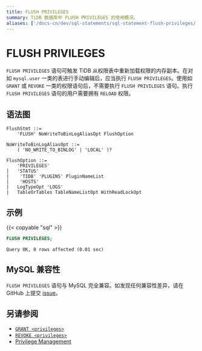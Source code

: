 ```yaml
---
title: FLUSH PRIVILEGES
summary: TiDB 数据库中 FLUSH PRIVILEGES 的使用概况。
aliases: ['/docs-cn/dev/sql-statements/sql-statement-flush-privileges/','/docs-cn/dev/reference/sql/statements/flush-privileges/']
---
```


# FLUSH PRIVILEGES

`FLUSH PRIVILEGES` 语句可触发 TiDB 从权限表中重新加载权限的内存副本。在对如 `mysql.user` 一类的表进行手动编辑后，应当执行 `FLUSH PRIVILEGES`。使用如 `GRANT` 或 `REVOKE` 一类的权限语句后，不需要执行 `FLUSH PRIVILEGES` 语句。执行 `FLUSH PRIVILEGES` 语句的用户需要拥有 `RELOAD` 权限。

## 语法图

```ebnf+diagram
FlushStmt ::=
    'FLUSH' NoWriteToBinLogAliasOpt FlushOption

NoWriteToBinLogAliasOpt ::=
    ( 'NO_WRITE_TO_BINLOG' | 'LOCAL' )?

FlushOption ::=
    'PRIVILEGES'
|   'STATUS'
|    'TIDB' 'PLUGINS' PluginNameList
|    'HOSTS'
|   LogTypeOpt 'LOGS'
|   TableOrTables TableNameListOpt WithReadLockOpt
```

## 示例

{{< copyable "sql" >}}

```sql
FLUSH PRIVILEGES;
```

```
Query OK, 0 rows affected (0.01 sec)
```

## MySQL 兼容性

`FLUSH PRIVILEGES` 语句与 MySQL 完全兼容。如发现任何兼容性差异，请在 GitHub 上提交 [issue](https://github.com/pingcap/tidb/issues/new/choose)。

## 另请参阅

* [`GRANT <privileges>`](/sql-statements/sql-statement-grant-privileges.md)
* [`REVOKE <privileges>`](/sql-statements/sql-statement-revoke-privileges.md)
* [Privilege Management](/privilege-management.md)
